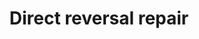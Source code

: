 ---
annotations:
- id: PW:0000099
  parent: regulatory pathway
  type: Pathway Ontology
  value: DNA repair pathway
authors:
- Khanspers
- Eweitz
description: Direct reversal repair is a mechanism of repair where the damaged area
  or lesion is repaired directly by specialized proteins. It does not involve breakage
  of the phosphodiester backbone and doesn't require a reference template unlike the
  other single-strand repair mechanism.  Methylation of guanine bases is directly
  reversed by the protein methyl guanine methyl transferase (MGMT). This is an expensive
  process because each MGMT molecule can be used only once. Methylation of the bases
  cytosine and adenine  is repaired by ALKBH2 and ALKBH3.  This pathway is based on
  information from [http://repairtoire.genesilico.pl/Pathway/4/ REPAIRtoire] and [https://en.wikipedia.org/wiki/Base_excision_repair
  Wikipedia].
last-edited: 2021-05-22
organisms:
- Homo sapiens
redirect_from:
- /index.php/Pathway:WP4931
- /instance/WP4931
- /instance/WP4931_rr117699
revision: r117699
schema-jsonld:
- '@context': https://schema.org/
  '@id': https://wikipathways.github.io/pathways/WP4931.html
  '@type': Dataset
  creator:
    '@type': Organization
    name: WikiPathways
  description: Direct reversal repair is a mechanism of repair where the damaged area
    or lesion is repaired directly by specialized proteins. It does not involve breakage
    of the phosphodiester backbone and doesn't require a reference template unlike
    the other single-strand repair mechanism.  Methylation of guanine bases is directly
    reversed by the protein methyl guanine methyl transferase (MGMT). This is an expensive
    process because each MGMT molecule can be used only once. Methylation of the bases
    cytosine and adenine  is repaired by ALKBH2 and ALKBH3.  This pathway is based
    on information from [http://repairtoire.genesilico.pl/Pathway/4/ REPAIRtoire]
    and [https://en.wikipedia.org/wiki/Base_excision_repair Wikipedia].
  keywords:
  - ALKBH2
  - ALKBH3
  - MGMT
  license: CC0
  name: Direct reversal repair
seo: CreativeWork
title: Direct reversal repair
wpid: WP4931
---